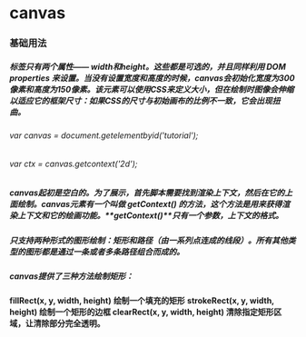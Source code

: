 # canvas
### 基础用法
##### 标签只有两个属性—— width和height。这些都是可选的，并且同样利用 DOM properties 来设置。当没有设置宽度和高度的时候，canvas会初始化宽度为300像素和高度为150像素。该元素可以使用CSS来定义大小，但在绘制时图像会伸缩以适应它的框架尺寸：如果CSS的尺寸与初始画布的比例不一致，它会出现扭曲。
###### var canvas = document.getelementbyid('tutorial');
###### var ctx = canvas.getcontext('2d');
##### canvas起初是空白的。为了展示，首先脚本需要找到渲染上下文，然后在它的上面绘制。canvas元素有一个叫做 **getContext()** 的方法，这个方法是用来获得渲染上下文和它的绘画功能。**getContext()**只有一个参数，上下文的格式。
##### 只支持两种形式的图形绘制：矩形和路径（由一系列点连成的线段）。所有其他类型的图形都是通过一条或者多条路径组合而成的。
##### canvas提供了三种方法绘制矩形：
**fillRect(x, y, width, height)**
**绘制一个填充的矩形**
**strokeRect(x, y, width, height)
绘制一个矩形的边框
clearRect(x, y, width, height)
清除指定矩形区域，让清除部分完全透明。**
